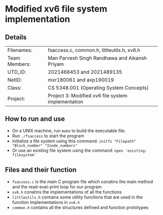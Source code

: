 # Modified xv6 file system implementation

## Details

|               |                                                    |
| ------------- | -------------------------------------------------- |
| Filenames:    | fsaccess.c, common.h, littleutils.h, xv6.h         |
| Team Members: | Man Parvesh Singh Randhawa and Aikansh Priyam      |
| UTD_ID:       | 2021468453 and 2021489135                          |
| NetID:        | mxr180061 and axp190019                            |
| Class:        | CS 5348.001 (Operating System Concepts)            |
| Project:      | Project 3: Modified xv6 file system implementation |

## How to run and use

- On a UNIX machine, run `make` to build the executable file.
- Run `./fsaccess` to start the program
- Initialize a file system using this command: `initfs "Filepath" "Block_number" "Inode_numbers"`
- Or use an existing file system using the command: `open 'existing-filesystem'`

## Files and their function

- `fsaccess.c` is the main C program file which conatins the main method and the read-eval-print loop for our program
- `xv6.h` conatins the implementations of all the functions
- `littleutils.h` contains some utility functions that are used in the function implementations in `xv6.h`
- `common.h` contains all the structures defined and function prototypes
